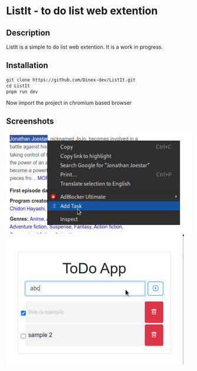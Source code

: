 # ListIt - to do list web extention

## Description

ListIt is a simple to do list web extention. It is a work in progress.

## Installation

```
git clone https://github.com/Dinex-dev/ListIt.git
cd ListIt
pnpm run dev
```

Now import the project in chromium based browser

## Screenshots

![menu options](screenshots/menu-option.png)
![popup](screenshots/popup.png)
